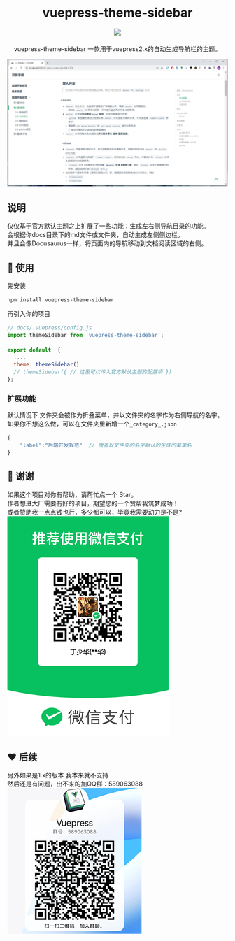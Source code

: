 <div align="center"> 
<h1>vuepress-theme-sidebar</h1>

<!-- 简体中文 | [English](./README-en.md) -->

![](https://img.shields.io/badge/vuepress_theme_sidebar-v0.0.1-brightgreen)
<br> <br>
vuepress-theme-sidebar 一款用于vuepress2.x的自动生成导航栏的主题。     


![img](https://github.com/dingshaohua-cn/vuepress-theme-sidebar/blob/main/preview/img.png?raw=true)

</div>

## 说明
仅仅基于官方默认主题之上扩展了一些功能：生成左右侧导航目录的功能。   
会根据你docs目录下的md文件或文件夹，自动生成左侧侧边栏。   
并且会像Docusaurus一样，将页面内的导航移动到文档阅读区域的右侧。   

## 🔨 使用

先安装

```shell
npm install vuepress-theme-sidebar
```

再引入你的项目

```js
// docs/.vuepress/config.js
import themeSidebar from 'vuepress-theme-sidebar';

export default  {
  ...,
  theme: themeSidebar()
  // themeSidebar({ // 这里可以传入官方默认主题的配置项 })
};
```

### 扩展功能
默认情况下 文件夹会被作为折叠菜单，并以文件夹的名字作为右侧导航的名字。      
如果你不想这么做，可以在文件夹里新增一个`_category_.json`   
```js
{
    "label":"后端开发规范"  // 覆盖以文件夹的名字默认的生成的菜单名
}
```


## 🤝 谢谢
如果这个项目对你有帮助，请帮忙点一个 Star。    
作者想进大厂需要有好的项目，期望您的一个赞帮我筑梦成功！   
或者赞助我一点点钱也行，多少都可以，毕竟我需要动力是不是?       
![img](https://github.com/dingshaohua-cn/vuepress-theme-sidebar/blob/main/preview/money.png?raw=true)


## ❤️ 后续    
另外如果是1.x的版本  我本来就不支持    
然后还是有问题，出不来的加QQ群：589063088    
![img](https://github.com/dingshaohua-cn/vuepress-theme-sidebar/blob/main/preview/qq.png?raw=true)

  